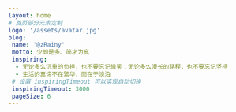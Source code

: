 ```yaml
---
layout: home
# 首页部分元素定制
logo: '/assets/avatar.jpg'
blog:
 name: '@zRainy'
 motto: 少即是多、简才为真
 inspiring:
  - 无论多么沉重的负担，也不要忘记微笑；无论多么漫长的路程，也不要忘记坚持
  - 生活的真谛不在繁华，而在于淡泊
 # 设置 inspiringTimeout 可以实现自动切换
 inspiringTimeout: 3000
 pageSize: 6
---
```

